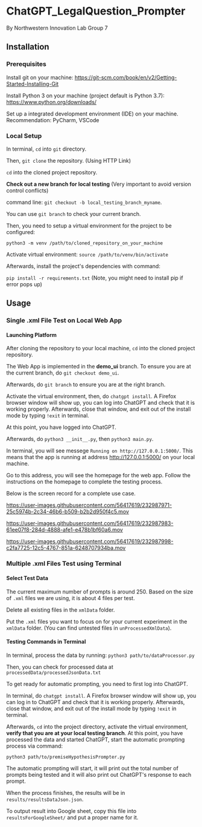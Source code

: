 # ChatGPT_LegalQuestion_Prompter
By Northwestern Innovation Lab Group 7

## Installation

### Prerequisites

Install git on your machine: https://git-scm.com/book/en/v2/Getting-Started-Installing-Git

Install Python 3 on your machine (project default is Python 3.7): https://www.python.org/downloads/

Set up a integrated development environment (IDE) on your machine. Recommendation: PyCharm, VSCode

### Local Setup

In terminal, `cd` into `git` directory. 

Then, `git clone` the repository. (Using HTTP Link)

`cd` into the cloned project repository. 

**Check out a new branch for local testing** (Very important to avoid version control conflicts)

command line: `git checkout -b local_testing_branch_myname`.

You can use `git branch` to check your current branch.

Then, you need to setup a virtual environment for the project to be configured: 

`python3 -m venv /path/to/cloned_repository_on_your_machine`

Activate virtual environment: `source /path/to/venv/bin/activate`

Afterwards, install the project's dependencies with command: 

`pip install -r requirements.txt` (Note, you might need to install pip if error pops up)

## Usage

### Single .xml File Test on Local Web App

#### Launching Platform

After cloning the repository to your local machine, `cd` into the cloned project repository. 

The Web App is implemented in the **demo_ui** branch. To ensure you are at the current branch, do `git checkout demo_ui`.

Afterwards, do `git branch` to ensure you are at the right branch. 

Activate the virtual environment, then, do `chatgpt install`. A Firefox browser window will show up, you can log into ChatGPT and check that it is working properly. Afterwards, close that window, and exit out of the install mode by typing `!exit` in terminal.

At this point, you have logged into ChatGPT. 

Afterwards, do `python3 __init__.py`, then `python3 main.py`. 

In terminal, you will see messege `Running on http://127.0.0.1:5000/`. This means that the app is running at address http://127.0.0.1:5000/ on your local machine. 

Go to this address, you will see the homepage for the web app. Follow the instructions on the homepage to complete the testing process. 

Below is the screen record for a complete use case.



https://user-images.githubusercontent.com/56417619/232987971-25c5974b-2c34-46b6-b509-b2b2d950f4c5.mov



https://user-images.githubusercontent.com/56417619/232987983-61ee07f8-284d-4888-afe1-e478b1bf60a6.mov




https://user-images.githubusercontent.com/56417619/232987998-c2fa7725-12c5-4767-851a-6248707934ba.mov


### Multiple .xml Files Test using Terminal

#### Select Test Data

The current maximum number of prompts is around 250. Based on the size of `.xml` files we are using, it is about 4 files per test. 

Delete all existing files in the `xmlData` folder. 

Put the `.xml` files you want to focus on for your current experiment in the `xmlData` folder. (You can find untested files in `unProcessedXmlData`).

#### Testing Commands in Terminal

In terminal, process the data by running: `python3 path/to/dataProcessor.py`

Then, you can check for processed data at `processedData/processedJsonData.txt`

To get ready for automatic prompting, you need to first log into ChatGPT.

In terminal, do `chatgpt install`. A Firefox browser window will show up, you can log in to ChatGPT and check that it is working properly. Afterwards, close that window, and exit out of the install mode by typing `!exit` in terminal.

Afterwards, `cd` into the project directory, activate the virtual environment, **verify that you are at your local testing branch**. At this point, you have processed the data and started ChatGPT, start the automatic prompting process via command:

`python3 path/to/premiseHypothesisPrompter.py`

The automatic prompting will start, it will print out the total number of prompts being tested and it will also print out ChatGPT's response to each prompt. 

When the process finishes, the results will be in `results/resultsDataJson.json`.

To output result into Google sheet, copy this file into `resultsForGoogleSheet/` and put a proper name for it. 

